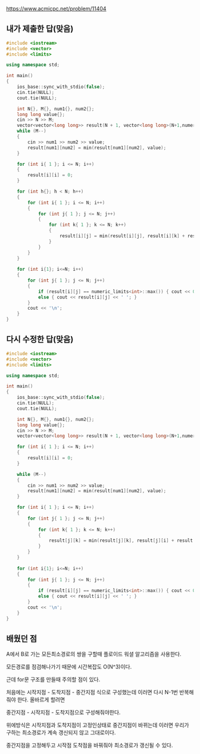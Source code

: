 https://www.acmicpc.net/problem/11404

내가 제출한 답(맞음)
--------------
```cpp
#include <iostream>
#include <vector>
#include <limits>

using namespace std;

int main()
{
	ios_base::sync_with_stdio(false);
	cin.tie(NULL);
	cout.tie(NULL);

	int N{}, M{}, num1{}, num2{};
	long long value{};
	cin >> N >> M;
	vector<vector<long long>> result(N + 1, vector<long long>(N+1,numeric_limits<int>::max()));
	while (M--)
	{
		cin >> num1 >> num2 >> value;
		result[num1][num2] = min(result[num1][num2], value);
	}

	for (int i{ 1 }; i <= N; i++)
	{
		result[i][i] = 0;
	}

	for (int h{}; h < N; h++)
	{
		for (int i{ 1 }; i <= N; i++)
		{
			for (int j{ 1 }; j <= N; j++)
			{
				for (int k{ 1 }; k <= N; k++)
				{
					result[i][j] = min(result[i][j], result[i][k] + result[k][j]);
				}
			}
		}
	}
	
	for (int i{1}; i<=N; i++)
	{
		for (int j{ 1 }; j <= N; j++)
		{
			if (result[i][j] == numeric_limits<int>::max()) { cout << 0 << ' '; }
			else { cout << result[i][j] << ' '; }
		}
		cout << '\n';
	}
}
```

다시 수정한 답(맞음)
--------------
```cpp
#include <iostream>
#include <vector>
#include <limits>

using namespace std;

int main()
{
	ios_base::sync_with_stdio(false);
	cin.tie(NULL);
	cout.tie(NULL);

	int N{}, M{}, num1{}, num2{};
	long long value{};
	cin >> N >> M;
	vector<vector<long long>> result(N + 1, vector<long long>(N+1,numeric_limits<int>::max()));

	for (int i{ 1 }; i <= N; i++)
	{
		result[i][i] = 0;
	}

	while (M--)
	{
		cin >> num1 >> num2 >> value;
		result[num1][num2] = min(result[num1][num2], value);
	}

	for (int i{ 1 }; i <= N; i++)
	{
		for (int j{ 1 }; j <= N; j++)
		{
			for (int k{ 1 }; k <= N; k++)
			{
				result[j][k] = min(result[j][k], result[j][i] + result[i][k]);
			}
		}
	}
	
	for (int i{1}; i<=N; i++)
	{
		for (int j{ 1 }; j <= N; j++)
		{
			if (result[i][j] == numeric_limits<int>::max()) { cout << 0 << ' '; }
			else { cout << result[i][j] << ' '; }
		}
		cout << '\n';
	}
}
```

배웠던 점
---------------

A에서 B로 가는 모든최소경로의 쌍을 구할때 플로이드 워셜 알고리즘을 사용한다.

모든경로를 점검해나가기 때문에 시간복잡도 O(N^3)이다.

근데 for문 구조를 만들때 주의할 점이 있다.

처음에는 시작지점 - 도착지점 - 중간지점 식으로 구성했는데 이러면 다시 N-1번 반복해줘야 한다. 올바르게 할려면

중간지점 - 시작지점 - 도착지점으로 구성해줘야한다.

위에방식은 시작지점과 도착지점이 고정인상태로 중간지점이 바뀌는데 이러면 우리가 구하는 최소경로가 계속 갱신되지 않고 그대로이다.

중간지점을 고정해두고 시작점 도착점을 바꿔줘야 최소경로가 갱신될 수 있다.
